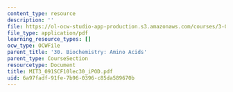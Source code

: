 ```yaml
---
content_type: resource
description: ''
file: https://ol-ocw-studio-app-production.s3.amazonaws.com/courses/3-091sc-introduction-to-solid-state-chemistry-fall-2010/6a97fadf91fe7b960396c85da589670b_MIT3_091SCF10lec30_iPOD.pdf
file_type: application/pdf
learning_resource_types: []
ocw_type: OCWFile
parent_title: '30. Biochemistry: Amino Acids'
parent_type: CourseSection
resourcetype: Document
title: MIT3_091SCF10lec30_iPOD.pdf
uid: 6a97fadf-91fe-7b96-0396-c85da589670b
---
```

